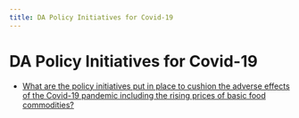 ```yaml
---
title: DA Policy Initiatives for Covid-19
---
```


# DA Policy Initiatives for Covid-19


 - [What are the policy initiatives put in place to cushion the adverse effects of the Covid-19 pandemic including the rising prices of basic food commodities?](/other-priority-programs-and-projects/da-policy-initiatives-for-covid-19/what-are-the-policy-initiatives-put-in-place-to-cushion-the-adverse-effects-of-the-covid-19-pandemic)
    
